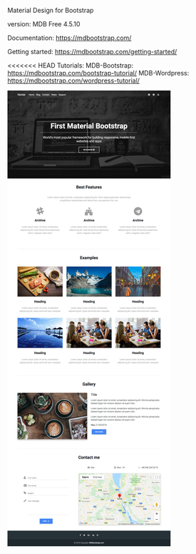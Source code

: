 Material Design for Bootstrap

version: MDB Free 4.5.10

Documentation:
https://mdbootstrap.com/

Getting started:
https://mdbootstrap.com/getting-started/

<<<<<<< HEAD
Tutorials:
MDB-Bootstrap: https://mdbootstrap.com/bootstrap-tutorial/
MDB-Wordpress: https://mdbootstrap.com/wordpress-tutorial/

![](./demo/preview.jpg?raw=true "Material Design Bootstrap")
